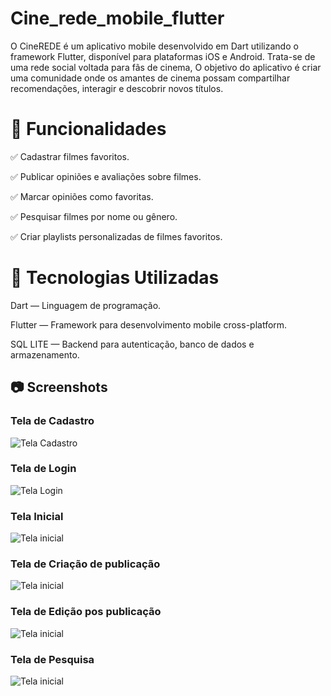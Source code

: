 # Cine_rede_mobile_flutter
O CineREDE é um aplicativo mobile desenvolvido em Dart utilizando o framework Flutter, disponível para plataformas iOS e Android. Trata-se de uma rede social voltada para fãs de cinema, O objetivo do aplicativo é criar uma comunidade onde os amantes de cinema possam compartilhar recomendações, interagir e descobrir novos títulos.

# 🎯 Funcionalidades
✅ Cadastrar filmes favoritos.

✅ Publicar opiniões e avaliações sobre filmes.

✅ Marcar opiniões como favoritas.

✅ Pesquisar filmes por nome ou gênero.

✅ Criar playlists personalizadas de filmes favoritos.

# 🚀 Tecnologias Utilizadas

Dart — Linguagem de programação.

Flutter — Framework para desenvolvimento mobile cross-platform.

SQL LITE —  Backend para autenticação, banco de dados e armazenamento.


## 📷 Screenshots

### Tela de Cadastro
![Tela Cadastro](cine_rede/imagens/1.jpg)

### Tela de Login
![Tela Login](cine_rede/imagens/2.jpg)

### Tela Inicial
![Tela inicial](cine_rede/imagens/3.jpg)

### Tela de Criação de publicação
![Tela inicial](cine_rede/imagens/4.jpg)

### Tela de Edição pos publicação
![Tela inicial](cine_rede/imagens/6.jpg)

### Tela de Pesquisa
![Tela inicial](cine_rede/imagens/5.jpg)

